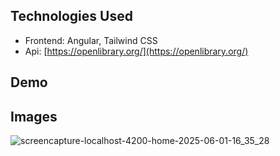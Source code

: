 ## Technologies Used

* Frontend: Angular, Tailwind CSS
* Api: [https://openlibrary.org/](https://openlibrary.org/)

## Demo

## Images

![screencapture-localhost-4200-home-2025-06-01-16_35_28](https://github.com/user-attachments/assets/699227f9-45af-4547-aae7-f19230954be5)
